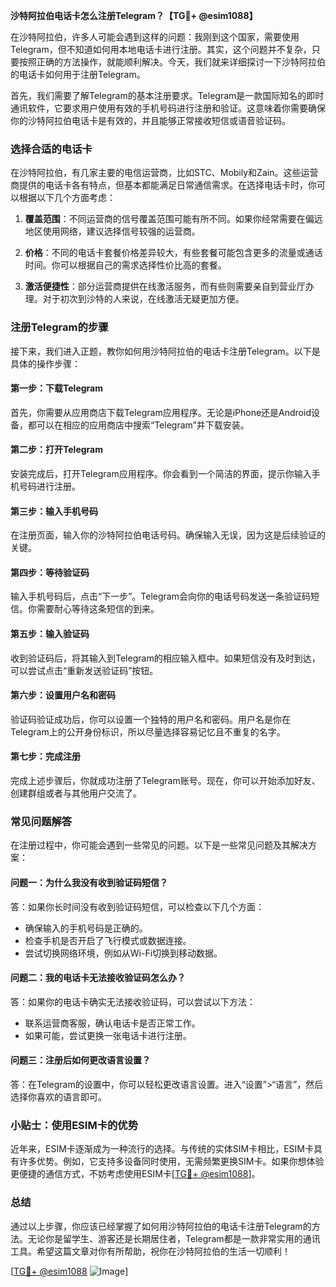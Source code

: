 **沙特阿拉伯电话卡怎么注册Telegram？【TG💪+ @esim1088】**

在沙特阿拉伯，许多人可能会遇到这样的问题：我刚到这个国家，需要使用Telegram，但不知道如何用本地电话卡进行注册。其实，这个问题并不复杂，只要按照正确的方法操作，就能顺利解决。今天，我们就来详细探讨一下沙特阿拉伯的电话卡如何用于注册Telegram。

首先，我们需要了解Telegram的基本注册要求。Telegram是一款国际知名的即时通讯软件，它要求用户使用有效的手机号码进行注册和验证。这意味着你需要确保你的沙特阿拉伯电话卡是有效的，并且能够正常接收短信或语音验证码。

### **选择合适的电话卡**

在沙特阿拉伯，有几家主要的电信运营商，比如STC、Mobily和Zain。这些运营商提供的电话卡各有特点，但基本都能满足日常通信需求。在选择电话卡时，你可以根据以下几个方面考虑：

1. **覆盖范围**：不同运营商的信号覆盖范围可能有所不同。如果你经常需要在偏远地区使用网络，建议选择信号较强的运营商。
   
2. **价格**：不同的电话卡套餐价格差异较大，有些套餐可能包含更多的流量或通话时间。你可以根据自己的需求选择性价比高的套餐。

3. **激活便捷性**：部分运营商提供在线激活服务，而有些则需要亲自到营业厅办理。对于初次到沙特的人来说，在线激活无疑更加方便。

### **注册Telegram的步骤**

接下来，我们进入正题，教你如何用沙特阿拉伯的电话卡注册Telegram。以下是具体的操作步骤：

#### **第一步：下载Telegram**
首先，你需要从应用商店下载Telegram应用程序。无论是iPhone还是Android设备，都可以在相应的应用商店中搜索“Telegram”并下载安装。

#### **第二步：打开Telegram**
安装完成后，打开Telegram应用程序。你会看到一个简洁的界面，提示你输入手机号码进行注册。

#### **第三步：输入手机号码**
在注册页面，输入你的沙特阿拉伯电话号码。确保输入无误，因为这是后续验证的关键。

#### **第四步：等待验证码**
输入手机号码后，点击“下一步”。Telegram会向你的电话号码发送一条验证码短信。你需要耐心等待这条短信的到来。

#### **第五步：输入验证码**
收到验证码后，将其输入到Telegram的相应输入框中。如果短信没有及时到达，可以尝试点击“重新发送验证码”按钮。

#### **第六步：设置用户名和密码**
验证码验证成功后，你可以设置一个独特的用户名和密码。用户名是你在Telegram上的公开身份标识，所以尽量选择容易记忆且不重复的名字。

#### **第七步：完成注册**
完成上述步骤后，你就成功注册了Telegram账号。现在，你可以开始添加好友、创建群组或者与其他用户交流了。

### **常见问题解答**

在注册过程中，你可能会遇到一些常见的问题。以下是一些常见问题及其解决方案：

#### **问题一：为什么我没有收到验证码短信？**
答：如果你长时间没有收到验证码短信，可以检查以下几个方面：
- 确保输入的手机号码是正确的。
- 检查手机是否开启了飞行模式或数据连接。
- 尝试切换网络环境，例如从Wi-Fi切换到移动数据。

#### **问题二：我的电话卡无法接收验证码怎么办？**
答：如果你的电话卡确实无法接收验证码，可以尝试以下方法：
- 联系运营商客服，确认电话卡是否正常工作。
- 如果可能，尝试更换一张电话卡进行注册。

#### **问题三：注册后如何更改语言设置？**
答：在Telegram的设置中，你可以轻松更改语言设置。进入“设置”>“语言”，然后选择你喜欢的语言即可。

### **小贴士：使用ESIM卡的优势**

近年来，ESIM卡逐渐成为一种流行的选择。与传统的实体SIM卡相比，ESIM卡具有许多优势。例如，它支持多设备同时使用，无需频繁更换SIM卡。如果你想体验更便捷的通信方式，不妨考虑使用ESIM卡[[TG💪+ @esim1088](https://t.me/s/esim1088)]。

### **总结**

通过以上步骤，你应该已经掌握了如何用沙特阿拉伯的电话卡注册Telegram的方法。无论你是留学生、游客还是长期居住者，Telegram都是一款非常实用的通讯工具。希望这篇文章对你有所帮助，祝你在沙特阿拉伯的生活一切顺利！

[[TG💪+ @esim1088](https://t.me/s/esim1088) ![Image](https://i.postimg.cc/4NQfJmqS/Snipaste-2025-05-13-00-14-12.png)]